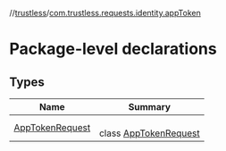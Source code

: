 //[trustless](../../index.md)/[com.trustless.requests.identity.appToken](index.md)

# Package-level declarations

## Types

| Name | Summary |
|---|---|
| [AppTokenRequest](-app-token-request/index.md) | <br>class [AppTokenRequest](-app-token-request/index.md) |
